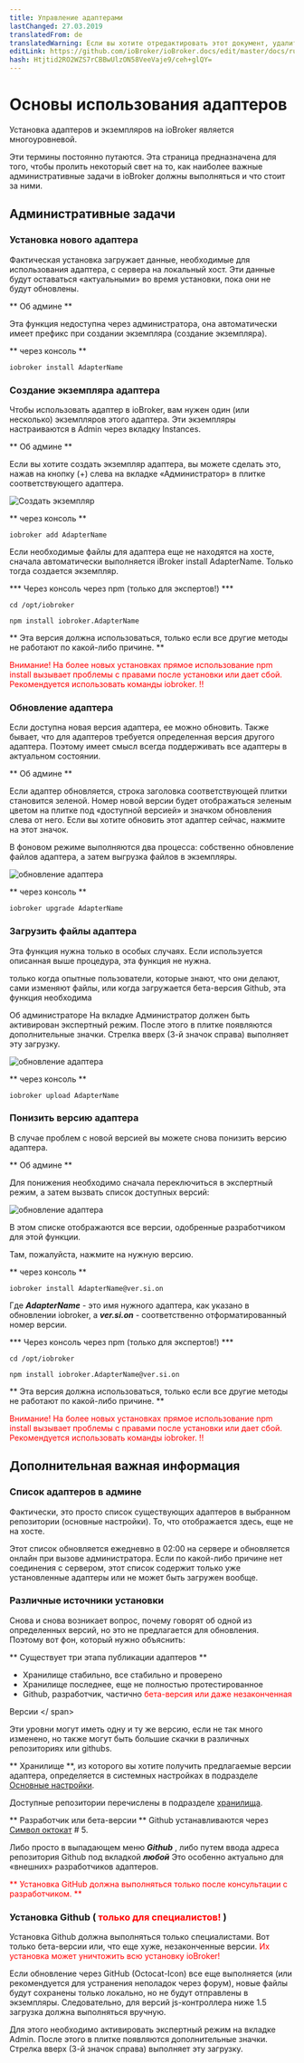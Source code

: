 ```yaml
---
title: Управление адаптерами
lastChanged: 27.03.2019
translatedFrom: de
translatedWarning: Если вы хотите отредактировать этот документ, удалите поле «translationFrom», в противном случае этот документ будет снова автоматически переведен
editLink: https://github.com/ioBroker/ioBroker.docs/edit/master/docs/ru/tutorial/adapter.md
hash: Htjtid2RO2WZS7rCBBwUlzON58VeeVaje9/ceh+glQY=
---
```

# Основы использования адаптеров
Установка адаптеров и экземпляров на ioBroker является многоуровневой.

Эти термины постоянно путаются. Эта страница предназначена для того, чтобы пролить некоторый свет на то, как наиболее важные административные задачи в ioBroker должны выполняться и что стоит за ними.

## Административные задачи
### Установка нового адаптера
Фактическая установка загружает данные, необходимые для использования адаптера, с сервера на локальный хост. Эти данные будут оставаться «актуальными» во время установки, пока они не будут обновлены.

** Об админе **

Эта функция недоступна через администратора, она автоматически имеет префикс при создании экземпляра (создание экземпляра).

** через консоль **

``iobroker install AdapterName``

### Создание экземпляра адаптера
Чтобы использовать адаптер в ioBroker, вам нужен один (или несколько) экземпляров этого адаптера. Эти экземпляры настраиваются в Admin через вкладку Instances.

** Об админе **

Если вы хотите создать экземпляр адаптера, вы можете сделать это, нажав на кнопку (+) слева на вкладке «Администратор» в плитке соответствующего адаптера.

![Создать экземпляр](../../de/tutorial/media/Instance_new.gif)

** через консоль **

``iobroker add AdapterName``

Если необходимые файлы для адаптера еще не находятся на хосте, сначала автоматически выполняется iBroker install AdapterName. Только тогда создается экземпляр.

*** Через консоль через npm (только для экспертов!) ***

``cd /opt/iobroker``

``npm install iobroker.AdapterName``

** Эта версия должна использоваться, только если все другие методы не работают по какой-либо причине. **

<span style="color:red">Внимание! На более новых установках прямое использование npm install вызывает проблемы с правами после установки или дает сбой. Рекомендуется использовать команды iobroker. !!</span>

### Обновление адаптера
Если доступна новая версия адаптера, ее можно обновить. Также бывает, что для адаптеров требуется определенная версия другого адаптера. Поэтому имеет смысл всегда поддерживать все адаптеры в актуальном состоянии.

** Об админе **

Если адаптер обновляется, строка заголовка соответствующей плитки становится зеленой. Номер новой версии будет отображаться зеленым цветом на плитке под «доступной версией» и значком обновления слева от него. Если вы хотите обновить этот адаптер сейчас, нажмите на этот значок.

В фоновом режиме выполняются два процесса: собственно обновление файлов адаптера, а затем выгрузка файлов в экземпляры.

![обновление адаптера](../../de/tutorial/media/Adapter_upgrade.gif)

** через консоль **

``iobroker upgrade AdapterName``

### Загрузить файлы адаптера
Эта функция нужна только в особых случаях. Если используется описанная выше процедура, эта функция не нужна.

только когда опытные пользователи, которые знают, что они делают, сами изменяют файлы, или когда загружается бета-версия Github, эта функция необходима

Об администраторе На вкладке Администратор должен быть активирован экспертный режим. После этого в плитке появляются дополнительные значки. Стрелка вверх (3-й значок справа) выполняет эту загрузку.

![обновление адаптера](../../de/tutorial/media/Adapter_upload.gif)

** через консоль **

``iobroker upload AdapterName``

### Понизить версию адаптера
В случае проблем с новой версией вы можете снова понизить версию адаптера.

** Об админе **

Для понижения необходимо сначала переключиться в экспертный режим, а затем вызвать список доступных версий:

![обновление адаптера](../../de/tutorial/media/Adapter_downgrade.gif)

В этом списке отображаются все версии, одобренные разработчиком для этой функции.

Там, пожалуйста, нажмите на нужную версию.

** через консоль **

``iobroker install AdapterName@ver.si.on``

Где ***AdapterName*** - это имя нужного адаптера, как указано в обновлении iobroker, а ***ver.si.on*** - соответственно отформатированный номер версии.

*** Через консоль через npm (только для экспертов!) ***

``cd /opt/iobroker``

``npm install iobroker.AdapterName@ver.si.on``

** Эта версия должна использоваться, только если все другие методы не работают по какой-либо причине. **

<span style="color:red">Внимание! На более новых установках прямое использование npm install вызывает проблемы с правами после установки или дает сбой. Рекомендуется использовать команды iobroker. !!</span>

## Дополнительная важная информация
### Список адаптеров в админе
Фактически, это просто список существующих адаптеров в выбранном репозитории (основные настройки). То, что отображается здесь, еще не на хосте.

Этот список обновляется ежедневно в 02:00 на сервере и обновляется онлайн при вызове администратора. Если по какой-либо причине нет соединения с сервером, этот список содержит только уже установленные адаптеры или не может быть загружен вообще.

### Различные источники установки
Снова и снова возникает вопрос, почему говорят об одной из определенных версий, но это не предлагается для обновления. Поэтому вот фон, который нужно объяснить:

** Существует три этапа публикации адаптеров **

* Хранилище стабильно, все стабильно и проверено
* Хранилище последнее, еще не полностью протестированное
* Github, разработчик, частично <span style="color:red">бета-версия или даже незаконченная</span>

Версии </ span>

Эти уровни могут иметь одну и ту же версию, если не так много изменено, но также могут быть большие скачки в различных репозиториях или githubs.

** Хранилище **, из которого вы хотите получить предлагаемые версии адаптера, определяется в системных настройках в подразделе [Основные настройки](../admin/settings.md#Haupteinstellungen).

Доступные репозитории перечислены в подразделе [хранилища](../admin/settings.md#Verwahrungsorte).

** Разработчик или бета-версии ** Github устанавливаются через [Символ октокат](../admin/adapter.md#die-icons-im-einzelnen) # 5.

Либо просто в выпадающем меню ***Github*** , либо путем ввода адреса репозитория Github под вкладкой ***любой*** Это особенно актуально для «внешних» разработчиков адаптеров.

<span style="color:red">** Установка GitHub должна выполняться только после консультации с разработчиком. **</span>

### Установка Github ( <span style="color:red">только для специалистов!</span> )
Установка Github должна выполняться только специалистами. Вот только бета-версии или, что еще хуже, незаконченные версии. <span style="color:red">Их установка может уничтожить всю установку ioBroker!</span>

Если обновление через GitHub (Octocat-Icon) все еще выполняется (или рекомендуется для устранения неполадок через форум), новые файлы будут сохранены только локально, но не будут отправлены в экземпляры. Следовательно, для версий js-контроллера ниже 1.5 загрузка должна выполняться вручную.

Для этого необходимо активировать экспертный режим на вкладке Admin. После этого в плитке появляются дополнительные значки. Стрелка вверх (3-й значок справа) выполняет эту загрузку.